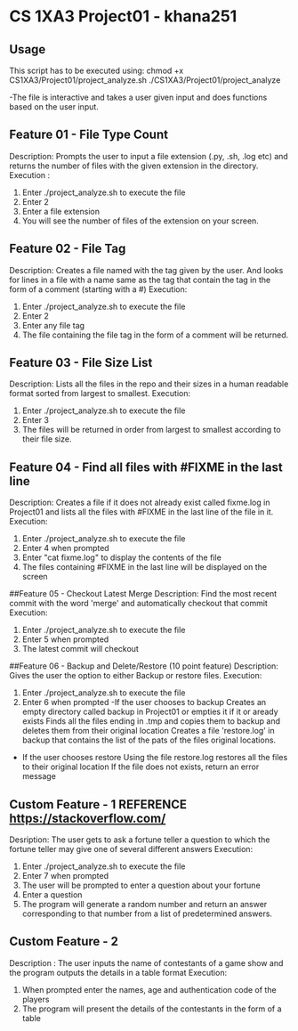 # CS 1XA3 Project01 - khana251
## Usage 
This script has to be executed using:
chmod +x CS1XA3/Project01/project_analyze.sh
./CS1XA3/Project01/project_analyze

-The file is interactive and takes a user given input and does functions based on the user input.


## Feature 01 - File Type Count
Description: Prompts the user to input a file extension (.py, .sh, .log etc) and returns the number of files with the given extension in the directory.
Execution : 
1. Enter ./project_analyze.sh to execute the file
2. Enter 2
3. Enter a file extension
4. You will see the number of files of the extension on your screen.

## Feature 02 - File Tag
Description: Creates a file named with the tag given by the user. And looks for lines in a file with a name same as the tag that contain the tag in the form of a comment (starting with a #)
Execution:
1. Enter ./project_analyze.sh to execute the file
2. Enter 2
3. Enter any file tag
4. The file containing the file tag in the form of a comment will be returned.

## Feature 03 - File Size List
Description: Lists all the files in the repo and their sizes in a human readable format sorted from largest to smallest.
Execution: 
1. Enter ./project_analyze.sh to execute the file
2. Enter 3
3. The files will be returned in order from largest to smallest according to their file size.

## Feature 04 - Find all files with #FIXME in the last line
Description: Creates a file if it does not already exist called fixme.log in Project01 and lists all the files with #FIXME in the last line of the file in it.
Execution:
1. Enter ./project_analyze.sh to execute the file
2. Enter 4 when prompted
3. Enter "cat fixme.log" to display the contents of the file
4. The files containing #FIXME in the last line will be displayed on the screen

##Feature 05 - Checkout Latest Merge
Description: Find the most recent commit with the word 'merge' and automatically checkout that commit
Execution:
1. Enter ./project_analyze.sh to execute the file
2. Enter 5 when prompted
3. The latest commit will checkout

##Feature 06 - Backup and Delete/Restore (10 point feature)
Description: Gives the user the option to either Backup or restore files.
Execution:
1. Enter ./project_analyze.sh to execute the file
2. Enter 6 when prompted
-If the user chooses to backup
	Creates an empty directory called backup in Project01 or empties it if it or aready exists
	Finds all the files ending in .tmp and copies them to backup and deletes them from their original location
	Creates a file 'restore.log' in backup that contains the list of the pats of the files original locations.
- If the user chooses restore
	Using the file restore.log restores all the files to their original location
	If the file does not exists, return an error message

## Custom Feature - 1 REFERENCE https://stackoverflow.com/ 
Desription: The user gets to ask a fortune teller a question to which the fortune teller may give one of several different answers
Execution:
1. Enter ./project_analyze.sh to execute the file
2. Enter 7 when prompted
3. The user will be prompted to enter a question about your fortune
4. Enter a question
5. The program will generate a random number and return an answer corresponding to that number from a list of predetermined answers. 

## Custom Feature - 2
Description : The user inputs the name of contestants of a game show and the program outputs the details in a table format
Execution:
1. When prompted enter the names, age and authentication code of the players
2. The program will present the details of the contestants in the form of a table 
